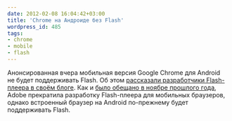 ```yaml
---
date: 2012-02-08 16:04:42+03:00
title: 'Chrome на Андроиде без Flash'
wordpress_id: 485
tags:
- chrome
- mobile
- flash
---
```


Анонсированная вчера мобильная версия Google Chrome для Android не будет поддерживать Flash. Об этом [рассказали разработчики Flash-плеера в своём блоге][1]. Как и [было обещано в ноябре прошлого года][2], Adobe прекратила разработку Flash-плеера для мобильных браузеров, однако встроенный браузер на Android по-прежнему будет поддерживать Flash.

[1]: http://blogs.adobe.com/flashplayer/2012/02/flash-chrome-for-android-beta.html
[2]: http://blogs.adobe.com/conversations/2011/11/flash-focus.html
